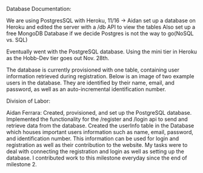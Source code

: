 Database Documentation:
  
  We are using PostgresSQL with Heroku, 11/16 -> Aidan set up a database on Heroku and edited the server with a /db API to view the tables
  Also set up a free MongoDB Database if we decide Postgres is not the way to go(NoSQL vs. SQL)
  
  Eventually went with the PostgreSQL database. Using the mini tier in Heroku as the Hobb-Dev tier goes out Nov. 28th.
  
  The database is currently provisioned with one table, containing user information retrieved during registration. Below is an image of two example users in the database. They are identified by their name, email, and password, as well as an auto-incremental identification number. 
  
  
  
  
  
  
  Division of Labor: 
  
  Aidan Ferrara: Created, provisioned, and set up the PostgreSQL database. Implemented the functionality for the /register and /login api to send and retrieve data from the database. Created the userInfo table in the Database which houses important users information such as name, email, password, and identification number. This information can be used for login and registration as well as their contribution to the website. My tasks were to deal with connecting the registration and login as well as setting up the database. I contributed work to this milestone everyday since the end of milestone 2.
